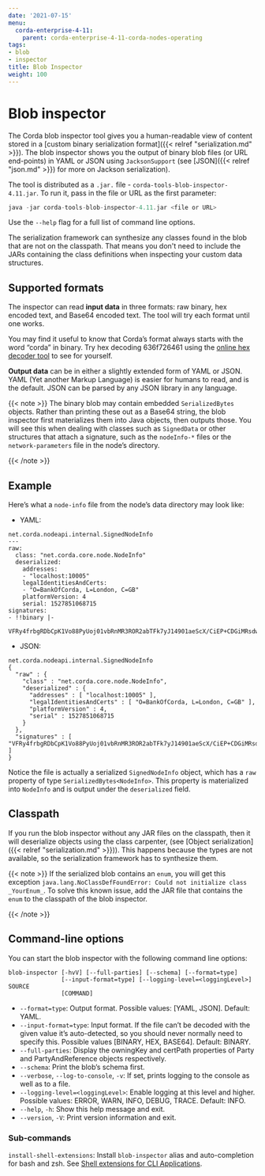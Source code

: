 ```yaml
---
date: '2021-07-15'
menu:
  corda-enterprise-4-11:
    parent: corda-enterprise-4-11-corda-nodes-operating
tags:
- blob
- inspector
title: Blob Inspector
weight: 100
---
```



# Blob inspector

The Corda blob inspector tool gives you a human-readable view of content stored in a [custom binary serialization format]({{< relref "serialization.md" >}}).
The blob inspector shows you the output of binary blob files (or URL end-points) in YAML or JSON using `JacksonSupport` (see [JSON]({{< relref "json.md" >}}) for more on Jackson serialization).

The tool is distributed as a `.jar.` file - `corda-tools-blob-inspector-4.11.jar`. To run it, pass in the file or URL as the first parameter:

```kotlin
java -jar corda-tools-blob-inspector-4.11.jar <file or URL>
```


Use the `--help` flag for a full list of command line options.

The serialization framework can synthesize any classes found in the blob that are not on the classpath. That means you don't need to include the JARs containing the class definitions when inspecting your custom data structures.


## Supported formats

The inspector can read **input data** in three formats: raw binary, hex encoded text, and Base64 encoded text. The tool will try each format until one works.

You may find it useful to know that Corda’s format always starts with the word “corda” in binary. Try
hex decoding 636f726461 using the [online hex decoder tool](https://convertstring.com/EncodeDecode/HexDecode)
to see for yourself.

**Output data** can be in either a slightly extended form of YAML or JSON. YAML (Yet another Markup Language) is
easier for humans to read, and is the default. JSON can be parsed by any JSON library in any language.

{{< note >}}
The binary blob may contain embedded `SerializedBytes` objects. Rather than printing these
out as a Base64 string, the blob inspector first materializes them into Java objects, then outputs those. You will
see this when dealing with classes such as `SignedData` or other structures that attach a signature, such as the
`nodeInfo-*` files or the `network-parameters` file in the node’s directory.

{{< /note >}}

## Example

Here’s what a `node-info` file from the node’s data directory may look like:


* YAML:

```none
net.corda.nodeapi.internal.SignedNodeInfo
---
raw:
  class: "net.corda.core.node.NodeInfo"
  deserialized:
    addresses:
    - "localhost:10005"
    legalIdentitiesAndCerts:
    - "O=BankOfCorda, L=London, C=GB"
    platformVersion: 4
    serial: 1527851068715
signatures:
- !!binary |-
  VFRy4frbgRDbCpK1Vo88PyUoj01vbRnMR3ROR2abTFk7yJ14901aeScX/CiEP+CDGiMRsdw01cXt\nhKSobAY7Dw==
```


* JSON:

```none
net.corda.nodeapi.internal.SignedNodeInfo
{
  "raw" : {
    "class" : "net.corda.core.node.NodeInfo",
    "deserialized" : {
      "addresses" : [ "localhost:10005" ],
      "legalIdentitiesAndCerts" : [ "O=BankOfCorda, L=London, C=GB" ],
      "platformVersion" : 4,
      "serial" : 1527851068715
    }
  },
  "signatures" : [ "VFRy4frbgRDbCpK1Vo88PyUoj01vbRnMR3ROR2abTFk7yJ14901aeScX/CiEP+CDGiMRsdw01cXthKSobAY7Dw==" ]
}
```

Notice the file is actually a serialized `SignedNodeInfo` object, which has a `raw` property of type `SerializedBytes<NodeInfo>`.
This property is materialized into `NodeInfo` and is output under the `deserialized` field.


## Classpath

If you run the blob inspector without any JAR files on the classpath, then it will deserialize objects using the class carpenter, (see [Object serialization]({{< relref "serialization.md" >}})).
This happens because the types are not available, so the serialization framework has to synthesize them.

{{< note >}}
If the serialized blob contains an `enum`, you will get this exception `java.lang.NoClassDefFoundError: Could not initialize class _YourEnum_`.
To solve this known issue, add the JAR file that contains the `enum` to the classpath of the blob inspector.

{{< /note >}}

## Command-line options

You can start the blob inspector with the following command line options:

```shell
blob-inspector [-hvV] [--full-parties] [--schema] [--format=type]
               [--input-format=type] [--logging-level=<loggingLevel>] SOURCE
               [COMMAND]
```


* `--format=type`: Output format. Possible values: [YAML, JSON]. Default: YAML.
* `--input-format=type`: Input format. If the file can’t be decoded with the given value it’s auto-detected, so you should
never normally need to specify this. Possible values [BINARY, HEX, BASE64]. Default: BINARY.
* `--full-parties`: Display the owningKey and certPath properties of Party and PartyAndReference objects respectively.
* `--schema`: Print the blob’s schema first.
* `--verbose`, `--log-to-console`, `-v`: If set, prints logging to the console as well as to a file.
* `--logging-level=<loggingLevel>`: Enable logging at this level and higher. Possible values: ERROR, WARN, INFO, DEBUG, TRACE. Default: INFO.
* `--help`, `-h`: Show this help message and exit.
* `--version`, `-V`: Print version information and exit.


### Sub-commands

`install-shell-extensions`: Install `blob-inspector` alias and auto-completion for bash and zsh. See [Shell extensions for CLI Applications](node/operating/cli-application-shell-extensions.md).
